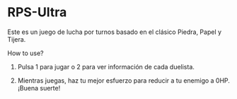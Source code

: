 # RPS-Ultra
Este es un juego de lucha por turnos basado en el clásico Piedra, Papel y Tijera.

How to use?

1) Pulsa 1 para jugar o 2 para ver información de cada duelista.

2) Mientras juegas, haz tu mejor esfuerzo para reducir a tu enemigo a 0HP. ¡Buena suerte!
